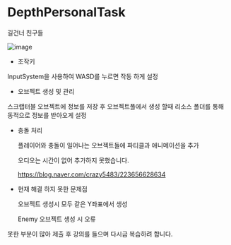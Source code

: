 # DepthPersonalTask
길건너 친구들

![image](https://github.com/user-attachments/assets/43bd6407-ccfb-4092-8d4c-f342f6486ef2)

- 조작키

InputSystem을 사용하여 WASD를 누르면 작동 하게 설정

- 오브젝트 생성 및 관리

스크랩터블 오브젝트에 정보를 저장 후 오브젝트풀에서 생성 할때 리소스 폴더를 통해 동적으로 정보를 받아오게 설정

- 충돌 처리

  플레이어와 충돌이 일어나는 오브젝트들에 파티클과 애니메이션을 추가
  
  오디오는 시간이 없어 추가하지 못했습니다.

  https://blog.naver.com/crazy5483/223656628634

- 현재 해결 하지 못한 문제점

  오브젝트 생성시 모두 같은 Y좌표에서 생성
  
  Enemy 오브젝트 생성 시 오류
  

못한 부분이 많아 제출 후 강의를 들으며 다시금 복습하려 합니다.
